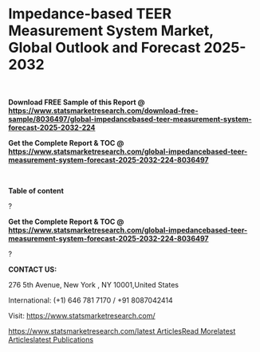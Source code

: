 <h1>Impedance-based TEER Measurement System Market, Global Outlook and Forecast 2025-2032</h1><br/><p><strong>Download FREE Sample of this Report @ <a href="https://www.statsmarketresearch.com/download-free-sample/8036497/global-impedancebased-teer-measurement-system-forecast-2025-2032-224">https://www.statsmarketresearch.com/download-free-sample/8036497/global-impedancebased-teer-measurement-system-forecast-2025-2032-224</a></strong></p>
 
 
 
 <div><b>Get the Complete Report & TOC @ <a href="https://www.statsmarketresearch.com/global-impedancebased-teer-measurement-system-forecast-2025-2032-224-8036497">https://www.statsmarketresearch.com/global-impedancebased-teer-measurement-system-forecast-2025-2032-224-8036497</a></b></div>
 
 
 
 <p><br />
 
 <b>Table of content</b></p>
 
 
 
 <p>? </p>
 
 
 
 <div><b>Get the Complete Report & TOC @ <a href="https://www.statsmarketresearch.com/global-impedancebased-teer-measurement-system-forecast-2025-2032-224-8036497">https://www.statsmarketresearch.com/global-impedancebased-teer-measurement-system-forecast-2025-2032-224-8036497</a></b></div>
 
 
 
 <p>? </p>
 
 
 
 <p><b>CONTACT US:</b><br />
 
 276 5th Avenue, New York , NY 10001,United States<br />
 
 International: (+1) 646 781 7170 / +91 8087042414<br />
 
 Visit: <a href="https://www.statsmarketresearch.com/">https://www.statsmarketresearch.com/</a><br />
 
 <a href="https://gyeongbokgung.com">https://www.statsmarketresearch.com/</a><a href="https://hallyeomaritime.com">latest Articles</a><a href="https://jingwansa.com">Read More</a><a href="https://nguoiviet.jp/">latest Articles</a><a href="https://www.intelmarketresearch.com/">latest Publications</a></p>